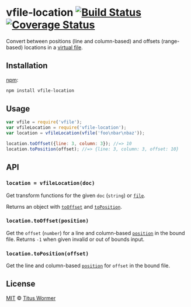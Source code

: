 # vfile-location [![Build Status][travis-badge]][travis] [![Coverage Status][codecov-badge]][codecov]

Convert between positions (line and column-based) and offsets
(range-based) locations in a [virtual file][vfile].

## Installation

[npm][]:

```bash
npm install vfile-location
```

## Usage

```js
var vfile = require('vfile');
var vfileLocation = require('vfile-location');
var location = vfileLocation(vfile('foo\nbar\nbaz'));

location.toOffset({line: 3, column: 3}); //=> 10
location.toPosition(offset); //=> {line: 3, column: 3, offset: 10}
```

## API

### `location = vfileLocation(doc)`

Get transform functions for the given `doc` (`string`) or
[`file`][vfile].

Returns an object with [`toOffset`][to-offset] and
[`toPosition`][to-position].

### `location.toOffset(position)`

Get the `offset` (`number`) for a line and column-based
[`position`][position] in the bound file.  Returns `-1`
when given invalid or out of bounds input.

### `location.toPosition(offset)`

Get the line and column-based [`position`][position] for `offset` in
the bound file.

## License

[MIT][license] © [Titus Wormer][author]

<!-- Definitions -->

[travis-badge]: https://img.shields.io/travis/vfile/vfile-location.svg

[travis]: https://travis-ci.org/vfile/vfile-location

[codecov-badge]: https://img.shields.io/codecov/c/github/vfile/vfile-location.svg

[codecov]: https://codecov.io/github/vfile/vfile-location

[npm]: https://docs.npmjs.com/cli/install

[license]: LICENSE

[author]: http://wooorm.com

[vfile]: https://github.com/vfile/vfile

[to-offset]: #locationtooffsetposition

[to-position]: #locationtopositionoffset

[position]: https://github.com/syntax-tree/unist#position
